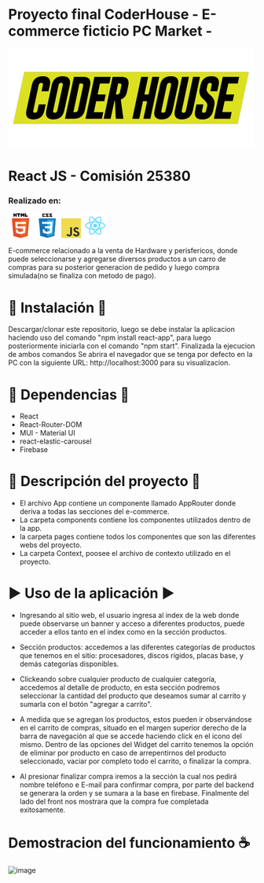 # Proyecto final CoderHouse - E-commerce ficticio PC Market - 

![image](https://github.com/joaquin-leonel/ecommerce/blob/master/public/media/coderLogo.png)

# React JS - Comisión 25380 

### Realizado en:

<img src="https://raw.githubusercontent.com/github/explore/80688e429a7d4ef2fca1e82350fe8e3517d3494d/topics/html/html.png" alt="HTML Logo" width="50" height="50"/> <img src="https://raw.githubusercontent.com/github/explore/80688e429a7d4ef2fca1e82350fe8e3517d3494d/topics/css/css.png" alt="CSS Logo" width="50" height="50"/> <img src="https://raw.githubusercontent.com/github/explore/80688e429a7d4ef2fca1e82350fe8e3517d3494d/topics/javascript/javascript.png" alt="JavaScript Logo" width="40" height="40"/> <img src="https://raw.githubusercontent.com/github/explore/80688e429a7d4ef2fca1e82350fe8e3517d3494d/topics/react/react.png" alt="React Logo" width="50" height="50"/>


E-commerce relacionado a la venta de Hardware y perisfericos, donde puede seleccionarse y agregarse diversos productos a un carro de compras para su posterior generacion de pedido y luego compra simulada(no se finaliza con metodo de pago).

# :blue_book: Instalación :blue_book:

Descargar/clonar este repositorio, luego se debe instalar la aplicacion haciendo uso del comando "npm install react-app", para luego posteriormente iniciarla con el comando "npm start". Finalizada la ejecucion de ambos comandos Se abrira el navegador que se tenga por defecto en la PC con la siguiente URL:  http://localhost:3000 para su visualizacion.

# :notebook: Dependencias :notebook:

- React
- React-Router-DOM 
- MUI - Material UI 
- react-elastic-carousel
- Firebase

# :blue_book: Descripción del proyecto :blue_book:

- El archivo App contiene un componente llamado AppRouter donde deriva a todas las secciones del e-commerce.
- La carpeta components contiene los componentes utilizados dentro de la app. 
- la carpeta pages contiene todos los componentes que son las diferentes webs del proyecto.
- La carpeta Context, poosee el archivo de contexto utilizado en el proyecto.

# :arrow_forward: Uso de la aplicación :arrow_forward:

- Ingresando al sitio web, el usuario ingresa al index de la web donde puede observarse un banner y acceso a diferentes productos, puede acceder a ellos tanto en el index como en la sección productos.

- Sección productos: accedemos a las diferentes categorías de productos que tenemos en el sitio: procesadores, discos rígidos, placas base, y demás categorías disponibles.

- Clickeando sobre cualquier producto de cualquier categoría, accedemos al detalle de producto, en esta sección podremos seleccionar la cantidad del producto que deseamos sumar al carrito y sumarla con el botón "agregar a carrito".
- A medida que se agregan los productos, estos pueden ir observándose en el carrito de compras, situado en el margen superior derecho de la barra de navegación al que se accede haciendo click en el icono del mismo. Dentro de las opciones del Widget del carrito tenemos la opción de eliminar por producto en caso de arrepentirnos del producto seleccionado, vaciar por completo todo el carrito, o finalizar la compra.

- Al presionar finalizar compra iremos a la sección la cual nos pedirá nombre teléfono e E-mail para confirmar compra, por parte del backend se generara la orden y se sumara a la base en firebase. Finalmente del lado del front nos mostrara que la compra fue completada exitosamente.

# Demostracion del funcionamiento :coffee:

![image](https://github.com/joaquin-leonel/ecommerce/blob/master/public/media/Demo.gif)



